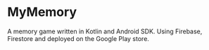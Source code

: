 # MyMemory

A memory game written in Kotlin and Android SDK.
Using Firebase, Firestore and deployed on the Google Play store.
